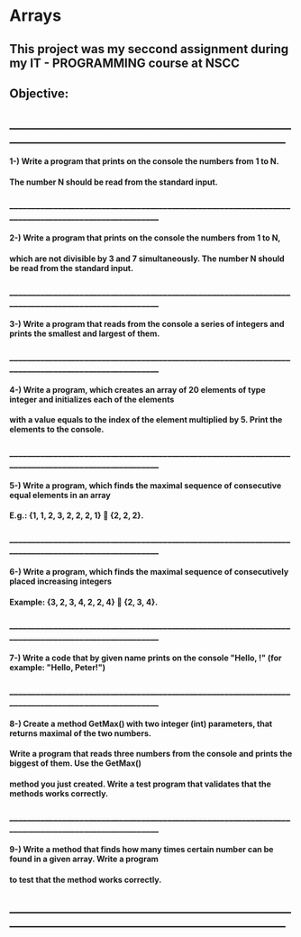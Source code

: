 # Arrays

## This project was my seccond assignment during my IT - PROGRAMMING course at NSCC
## Objective:

## ___________________________________________________________________________________________________
#### 1-) Write a program that prints on the console the numbers from 1 to N. 
#### The number N should be read from the standard input. 
### __________________________________________________________________________________________________
#### 2-) Write a program that prints on the console the numbers from 1 to N, 
#### which are not divisible by 3 and 7 simultaneously. The number N should be read from the standard input. 
### __________________________________________________________________________________________________
#### 3-) Write a program that reads from the console a series of integers and prints the smallest and largest of them.  
### __________________________________________________________________________________________________
#### 4-) Write a program, which creates an array of 20 elements of type integer and initializes each of the elements 
#### with a value equals to the index of the element multiplied by 5. Print the elements to the console.
### __________________________________________________________________________________________________
#### 5-) Write a program, which finds the maximal sequence of consecutive equal elements in an array
#### E.g.: {1, 1, 2, 3, 2, 2, 2, 1}  {2, 2, 2}.
### __________________________________________________________________________________________________
#### 6-) Write a program, which finds the maximal sequence of consecutively placed increasing integers
#### Example: {3, 2, 3, 4, 2, 2, 4}  {2, 3, 4}.
### __________________________________________________________________________________________________
#### 7-) Write a code that by given name prints on the console "Hello, <name>!" (for example: "Hello, Peter!")
### __________________________________________________________________________________________________
#### 8-) Create a method GetMax() with two integer (int) parameters, that returns maximal of the two numbers. 
#### Write a program that reads three numbers from the console and prints the biggest of them. Use the GetMax() 
#### method you just created. Write a test program that validates that the methods works correctly.
### __________________________________________________________________________________________________
#### 9-) Write a method that finds how many times certain number can be found in a given array. Write a program 
#### to test that the method works correctly.
## ___________________________________________________________________________________________________
